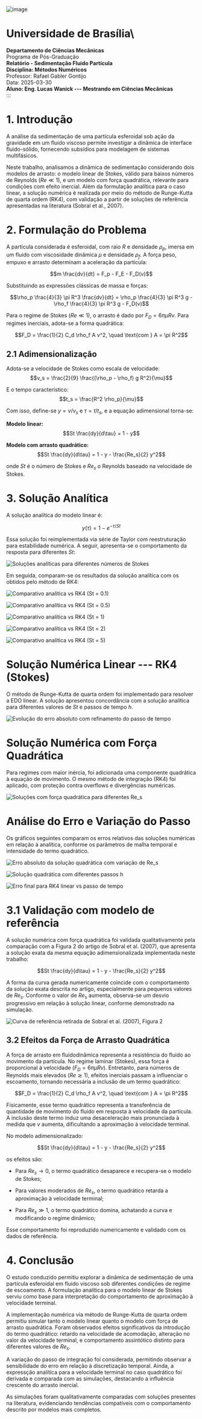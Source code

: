 
![image](img/unb_bandeira.png)
# Universidade de Brasília\
**Departamento de Ciências Mecânicas**\
Programa de Pós-Graduação\
**Relatório - Sedimentação Fluido Partícula**\
**Disciplina: Métodos Numéricos**\
Professor: Rafael Gabler Gontijo\
Data: 2025-03-30\
**Aluno: Eng. Lucas Wanick --- Mestrando em Ciências Mecânicas**\
:::

# 1. Introdução

A análise da sedimentação de uma partícula esferoidal sob ação da
gravidade em um fluido viscoso permite investigar a dinâmica de
interface fluido-sólido, fornecendo subsídios para modelagem de sistemas
multifásicos.

Neste trabalho, analisamos a dinâmica de sedimentação considerando dois
modelos de arrasto: o modelo linear de Stokes, válido para baixos
números de Reynolds ($Re \ll 1$), e um modelo com força quadrática,
relevante para condições com efeito inercial. Além da formulação
analítica para o caso linear, a solução numérica è realizada por meio do
método de Runge-Kutta de quarta ordem (RK4), com validação a partir de
soluções de referência apresentadas na literatura (Sobral et al., 2007).

# 2. Formulação do Problema

A partícula considerada é esferoidal, com raio $R$ e densidade $\rho_p$,
imersa em um fluido com viscosidade dinâmica $\mu$ e densidade $\rho_f$.
A força peso, empuxo e arrasto determinam a aceleração da partícula:

$$m \frac{dv}{dt} = F_p - F_E - F_D(v)$$

Substituindo as expressões clássicas de massa e forças:

$$\rho_p \frac{4}{3} \pi R^3 \frac{dv}{dt} = \rho_p \frac{4}{3} \pi R^3 g - \rho_f \frac{4}{3} \pi R^3 g - F_D(v)$$

Para o regime de Stokes ($Re \ll 1$), o arrasto é dado por
$F_D = 6 \pi \mu R v$. Para regimes inerciais, adota-se a forma
quadrática:

$$F_D = \frac{1}{2} C_d \rho_f A v^2, \quad \text{com } A = \pi R^2$$

## 2.1 Adimensionalização

Adota-se a velocidade de Stokes como escala de velocidade:
$$v_s = \frac{2}{9} \frac{(\rho_p - \rho_f) g R^2}{\mu}$$

E o tempo característico: $$t_s = \frac{R^2 \rho_p}{\mu}$$

Com isso, define-se $y = v/v_s$ e $\tau = t / t_s$, e a equação
adimensional torna-se:

**Modelo linear:** $$St \frac{dy}{d\tau} = 1 - y$$

**Modelo com arrasto quadrático:**
$$St \frac{dy}{d\tau} = 1 - y - \frac{Re_s}{2} y^2$$

onde $St$ é o número de Stokes e $Re_s$ o Reynolds baseado na velocidade
de Stokes.

# 3. Solução Analítica

A solução analítica do modelo linear é:

$$y(\tau) = 1 - e^{-\tau / St}$$

Essa solução foi reimplementada via série de Taylor com reestruturação
para estabilidade numérica. A seguir, apresenta-se o comportamento da
resposta para diferentes $St$:

![Soluções analíticas para diferentes números de
Stokes](img/grafico_analitico.png)

Em seguida, comparam-se os resultados da solução analítica com os
obtidos pelo método de RK4:

![Comparativo analítica vs RK4 (St =
0.1)](img/grafico1_st_0.1.png)

![Comparativo analítica vs RK4 (St =
0.5)](img/grafico1_st_0.5.png)

![Comparativo analítica vs RK4 (St =
1)](img/grafico1_st_1.png)

![Comparativo analítica vs RK4 (St =
2)](img/grafico1_st_2.png)

![Comparativo analítica vs RK4 (St =
5)](img/grafico1_st_5.png)

# Solução Numérica Linear --- RK4 (Stokes)

O método de Runge-Kutta de quarta ordem foi implementado para resolver a
EDO linear. A solução apresentou concordância com a solução analítica
para diferentes valores de $St$ e passos de tempo $h$.

![Evolução do erro absoluto com refinamento do passo de
tempo](img/grafico2_erro_stokes_por_h.png)

# Solução Numérica com Força Quadrática 

Para regimes com maior inércia, foi adicionada uma componente quadrática
à equação de movimento. O mesmo método de integração (RK4) foi aplicado,
com proteção contra overflows e divergências numéricas.

![Soluções com força quadrática para diferentes
$Re_s$](img/grafico3_quadratico_res.png)

# Análise do Erro e Variação do Passo

Os gráficos seguintes comparam os erros relativos das soluções numéricas
em relação à analítica, conforme os parâmetros de malha temporal e
intensidade do termo quadrático.

![Erro absoluto da solução quadrática com variação de
$Re_s$](img/grafico4_erro_quadratico_res.png)

![Solução quadrática com diferentes passos
$h$](img/grafico5_h_quadratico.png)

![Erro final para RK4 linear vs passo de
tempo](img/grafico6_erro_final_stokes_vs_h.png)

# 3.1 Validação com modelo de referência 

A solução numérica com força quadrática foi validada qualitativamente
pela comparação com a Figura 2 do artigo de Sobral et al. (2007), que
apresenta a solução exata da mesma equação adimensionalizada
implementada neste trabalho:

$$St \frac{dy}{d\tau} = 1 - y - \frac{Re_s}{2} y^2$$

A forma da curva gerada numericamente coincide com o comportamento da
solução exata descrita no artigo, especialmente para pequenos valores de
$Re_s$. Conforme o valor de $Re_s$ aumenta, observa-se um desvio
progressivo em relação à solução linear, conforme demonstrado na
simulação.

![Curva de referência retirada de Sobral et al. (2007), Figura
2](img/figura2_sobral.png)

## 3.2 Efeitos da Força de Arrasto Quadrática

A força de arrasto em fluidodinâmica representa a resistência do fluido
ao movimento da partícula. No regime laminar (Stokes), essa força é
proporcional à velocidade ($F_D = 6 \pi \mu R v$). Entretanto, para
números de Reynolds mais elevados ($Re \gtrsim 1$), efeitos inerciais
passam a influenciar o escoamento, tornando necessária a inclusão de um
termo quadrático:

$$F_D = \frac{1}{2} C_d \rho_f A v^2, \quad \text{com } A = \pi R^2$$

Fisicamente, esse termo quadrático representa a transferência de
quantidade de movimento do fluido em resposta à velocidade da partícula.
A inclusão deste termo induz uma desaceleração mais pronunciada à medida
que $v$ aumenta, dificultando a aproximação à velocidade terminal.

No modelo adimensionalizado:

$$St \frac{dy}{d\tau} = 1 - y - \frac{Re_s}{2} y^2$$

os efeitos são:

- Para $Re_s \to 0$, o termo quadrático desaparece e recupera-se o
  modelo de Stokes;

- Para valores moderados de $Re_s$, o termo quadrático retarda a
  aproximação à velocidade terminal;

- Para $Re_s \gg 1$, o termo quadrático domina, achatando a curva e
  modificando o regime dinâmico;

Esse comportamento foi reproduzido numericamente e validado com os dados
de referência.

# 4. Conclusão

O estudo conduzido permitiu explorar a dinâmica de sedimentação de uma
partícula esferoidal em fluido viscoso sob diferentes condições de
regime de escoamento. A formulação analítica para o modelo linear de
Stokes serviu como base para interpretação do comportamento de
aproximação à velocidade terminal.

A implementação numérica via método de Runge-Kutta de quarta ordem
permitiu simular tanto o modelo linear quanto o modelo com força de
arrasto quadrática. Foram observados efeitos significativos da
introdução do termo quadrático: retardo na velocidade de acomodação,
alteração no valor da velocidade terminal, e comportamento assintótico
distinto para diferentes valores de $Re_s$.

A variação do passo de integração foi considerada, permitindo observar a
sensibilidade do erro em relação à discretização temporal. Ainda, a
expressção analítica para a velocidade terminal no caso quadrático foi
derivada e comparada com as simulações, destacando a influência
crescente do arrasto inercial.

As simulações foram qualitativamente comparadas com soluções presentes
na literatura, evidenciando tendências compatíveis com o comportamento
descrito por modelos mais completos.
